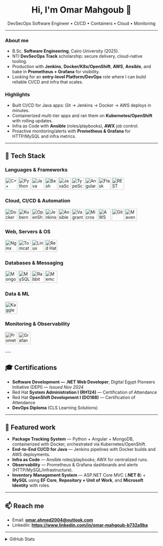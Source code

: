 <h1 align="center">Hi, I'm Omar Mahgoub 👋</h1>
<p align="center">
  DevSecOps Software Engineer • CI/CD • Containers • Cloud • Monitoring
</p>

---

### About me
- B.Sc. **Software Engineering**, Cairo University (2025).  
- NTI **DevSecOps Track** scholarship: secure delivery, cloud-native tooling.  
- Production with **Jenkins**, **Docker/K8s/OpenShift**, **AWS**, **Ansible**, and bake in **Prometheus + Grafana** for visibility.  
- Looking for an **entry-level Platform/DevOps** role where I can build reliable CI/CD and infra that scales.

### Highlights
- Built CI/CD for Java apps: Git → Jenkins → Docker → AWS deploys in minutes.  
- Containerized multi-tier apps and ran them on **Kubernetes/OpenShift** with rolling updates.  
- Infra as Code with **Ansible** (roles/playbooks), **AWX** job control.  
- Proactive monitoring/alerts with **Prometheus & Grafana** for HTTP/MySQL and infra metrics.

---

## 🧰 Tech Stack

### Languages & Frameworks
<p>
  <img alt="C++"          title="C++"          height="40" src="https://cdn.jsdelivr.net/gh/devicons/devicon@2.16.0/icons/cplusplus/cplusplus-original.svg" />
  <img alt="Python"       title="Python"       height="40" src="https://cdn.jsdelivr.net/gh/devicons/devicon/icons/python/python-original.svg" />
  <img alt="Java"         title="Java"         height="40" src="https://cdn.jsdelivr.net/gh/devicons/devicon/icons/java/java-original.svg" />
  <img alt="Bash"         title="Bash"         height="40" src="https://cdn.jsdelivr.net/gh/devicons/devicon/icons/bash/bash-original.svg" />
  <img alt="JavaScript"   title="JavaScript"   height="40" src="https://cdn.jsdelivr.net/gh/devicons/devicon/icons/javascript/javascript-original.svg" />
  <img alt="TypeScript"   title="TypeScript"   height="40" src="https://cdn.jsdelivr.net/gh/devicons/devicon/icons/typescript/typescript-original.svg" />
  <img alt="Angular"      title="Angular"      height="40" src="https://cdn.jsdelivr.net/gh/devicons/devicon/icons/angularjs/angularjs-original.svg" />
  <img alt="Flask"        title="Flask"        height="40" src="https://cdn.jsdelivr.net/npm/simple-icons@latest/icons/flask.svg" />
  <img alt="REST API (Swagger/OpenAPI)" title="REST API (Swagger/OpenAPI)" height="40" src="https://cdn.jsdelivr.net/npm/simple-icons@latest/icons/swagger.svg" />
</p>

### Cloud, CI/CD & Automation
<p>
  <img alt="Docker"             title="Docker"             height="40" src="https://cdn.jsdelivr.net/gh/devicons/devicon/icons/docker/docker-original.svg" />
  <img alt="Kubernetes"         title="Kubernetes"         height="40" src="https://cdn.jsdelivr.net/gh/devicons/devicon/icons/kubernetes/kubernetes-plain.svg" />
  <img alt="OpenShift"          title="Red Hat OpenShift"  height="40" src="https://cdn.jsdelivr.net/npm/simple-icons@latest/icons/redhatopenshift.svg" />
  <img alt="Jenkins"            title="Jenkins"            height="40" src="https://cdn.jsdelivr.net/gh/devicons/devicon/icons/jenkins/jenkins-original.svg" />
  <img alt="Ansible"            title="Ansible"            height="40" src="https://cdn.jsdelivr.net/gh/devicons/devicon/icons/ansible/ansible-original.svg" />
  <img alt="Vagrant"            title="Vagrant"            height="40" src="https://cdn.jsdelivr.net/gh/devicons/devicon@2.16.0/icons/vagrant/vagrant-original.svg" />
  <img alt="Microsoft Azure"    title="Microsoft Azure"    height="40" src="https://cdn.jsdelivr.net/gh/devicons/devicon@2.16.0/icons/azure/azure-original.svg" />
  <img alt="AWS"                title="Amazon Web Services"height="40" src="https://cdn.jsdelivr.net/gh/devicons/devicon@latest/icons/amazonwebservices/amazonwebservices-original-wordmark.svg" />
  <img alt="Git"                title="Git"                height="40" src="https://cdn.jsdelivr.net/gh/devicons/devicon/icons/git/git-original.svg" />
  <img alt="Maven"              title="Apache Maven"       height="40" src="https://cdn.jsdelivr.net/npm/simple-icons@latest/icons/apachemaven.svg" />
</p>

### Web, Servers & OS
<p>
  <img alt="Nginx"              title="Nginx"              height="40" src="https://cdn.jsdelivr.net/gh/devicons/devicon/icons/nginx/nginx-original.svg" />
  <img alt="Tomcat"             title="Apache Tomcat"      height="40" src="https://cdn.jsdelivr.net/gh/devicons/devicon/icons/tomcat/tomcat-original.svg" />
  <img alt="Linux"              title="Linux"              height="40" src="https://cdn.jsdelivr.net/gh/devicons/devicon/icons/linux/linux-original.svg" />
  <img alt="Red Hat"            title="Red Hat"            height="40" src="https://cdn.jsdelivr.net/gh/devicons/devicon/icons/redhat/redhat-original.svg" />
</p>

### Databases & Messaging
<p>
  <img alt="MongoDB"            title="MongoDB"            height="40" src="https://cdn.jsdelivr.net/gh/devicons/devicon/icons/mongodb/mongodb-original.svg" />
  <img alt="MySQL"              title="MySQL"              height="40" src="https://cdn.jsdelivr.net/gh/devicons/devicon/icons/mysql/mysql-original.svg" />
  <img alt="RabbitMQ"           title="RabbitMQ"           height="40" src="https://cdn.jsdelivr.net/gh/devicons/devicon@2.16.0/icons/rabbitmq/rabbitmq-original.svg" />
<img alt="Memcached" title="Memcached" height="40"
     src="https://cdn.jsdelivr.net/gh/devicons/devicon@latest/icons/memcached/memcached-original.svg"
  </p>

### Data & ML
<p>
  <img alt="Kaggle"             title="Kaggle"             height="40" src="https://cdn.jsdelivr.net/npm/simple-icons@latest/icons/kaggle.svg" />
</p>

### Monitoring & Observability
<p>
  <img alt="Prometheus"         title="Prometheus"         height="40" src="https://cdn.jsdelivr.net/gh/devicons/devicon/icons/prometheus/prometheus-original.svg" />
  <img alt="Grafana"            title="Grafana"            height="40" src="https://cdn.jsdelivr.net/gh/devicons/devicon/icons/grafana/grafana-original.svg" />
 </p>
---

## 🎓 Certifications
- **Software Development — .NET Web Developer**, Digital Egypt Pioneers Initiative (DEPI) — *Issued Nov 2024*  
- Red Hat **System Administration I (RH124)** — Certification of Attendance  
- Red Hat **OpenShift Development I (DO188)** — Certification of Attendance  
- **DevOps Diploma** (CLS Learning Solutions)  

---

## 🧪 Featured work  
- **Package Tracking System** — Python + Angular + MongoDB, containerized with Docker, orchestrated via Kubernetes/OpenShift.  
- **End-to-End CI/CD for Java** — Jenkins pipelines with Docker builds and AWS deployments.  
- **Infra as Code** — Ansible roles/playbooks; AWX for centralized runs.  
- **Observability** — Prometheus & Grafana dashboards and alerts (HTTP/MySQL/infrastructure).  
- **Inventory Management System** — ASP.NET Core MVC (**.NET 8**) + **MySQL** using **EF Core**, **Repository + Unit of Work**, and **Microsoft Identity** with roles.  

---

## 📫 Reach me
- Email: **omar.ahmed2004@outlook.com**  
- LinkedIn: **https://www.linkedin.com/in/omar-mahgoub-b732a9ba**  

---

<details>
<summary>GitHub Stats</summary>

<p>
  <img src="https://github-readme-stats.vercel.app/api?username=omarmahgoubb&show_icons=true&include_all_commits=true" height="160" />
  <img src="https://github-readme-stats.vercel.app/api/top-langs/?username=omarmahgoubb&layout=compact" height="160" />
</p>

</details>
